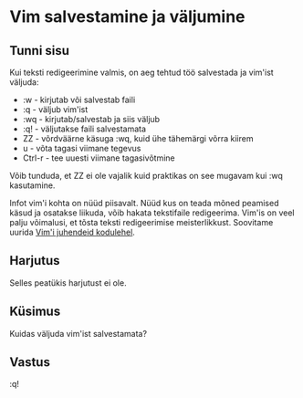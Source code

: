 # Vim salvestamine ja väljumine 

## Tunni sisu

Kui teksti redigeerimine valmis, on aeg tehtud töö salvestada ja vim'ist väljuda:

<ul>
<li>:w - kirjutab või salvestab faili</li>
<li>:q - väljub vim'ist</li>
<li>:wq - kirjutab/salvestab ja siis väljub</li>
<li>:q! - väljutakse faili salvestamata</li>
<li>ZZ - võrdväärne käsuga :wq, kuid ühe tähemärgi võrra kiirem</li>

<li>u - võta tagasi viimane tegevus</li>
<li>Ctrl-r - tee uuesti viimane tagasivõtmine</li>
</ul>

Võib tunduda, et ZZ ei ole vajalik kuid praktikas on see mugavam kui :wq kasutamine.

Infot vim'i kohta on nüüd piisavalt. Nüüd kus on teada mõned peamised käsud ja osatakse liikuda, võib hakata tekstifaile redigeerima. Vim'is on veel palju võimalusi, et tõsta teksti redigeerimise meisterlikkust. Soovitame uurida <a href="http://www.vim.org/docs.php" target="_blank">Vim'i juhendeid kodulehel</a>.

## Harjutus

Selles peatükis harjutust ei ole.

## Küsimus

Kuidas väljuda vim'ist salvestamata?

## Vastus

:q!
